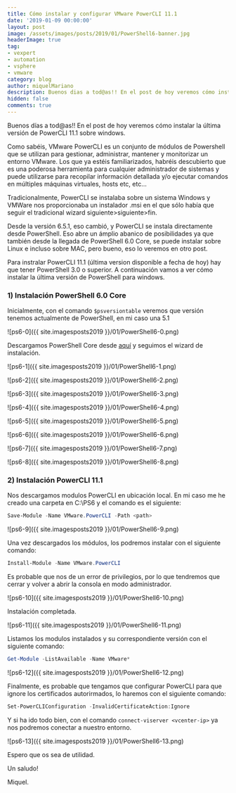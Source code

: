 ```yaml
---
title: Cómo instalar y configurar VMware PowerCLI 11.1
date: '2019-01-09 00:00:00'
layout: post
image: /assets/images/posts/2019/01/PowerShell6-banner.jpg
headerImage: true
tag:
- vexpert
- automation
- vsphere
- vmware
category: blog
author: miquelMariano
description: Buenos dias a tod@as!! En el post de hoy veremos cómo instalar la última versión de PowerCLI 11.1 sobre windows
hidden: false
comments: true
---
```


Buenos días a tod@as!!
En el post de hoy veremos cómo instalar la última versión de PowerCLI 11.1 sobre windows.

Como sabéis, VMware PowerCLI es un conjunto de módulos de Powershell que se utilizan para gestionar, administrar, mantener y monitorizar un entorno VMware. 
Los que ya estéis familiarizados, habréis descubierto que es una poderosa herramienta para cualquier administrador de sistemas y puede utilizarse para recopilar información detallada y/o ejecutar comandos en múltiples máquinas virtuales, hosts etc, etc...

Tradicionalmente, PowerCLI se instalaba sobre un sistema Windows y VMWare nos proporcionaba un instalador .msi en el que sólo había que seguir el tradicional wizard siguiente>siguiente>fin.

Desde la versión 6.5.1, eso cambió, y PowerCLI se instala directamente desde PowerShell. Eso abre un ámplio abanico de posibilidades ya que también desde la llegada de PowerShell 6.0 Core, se puede instalar sobre Linux e incluso sobre MAC, pero bueno, eso lo veremos en otro post.

Para instralar PowerCLI 11.1 (última version disponible a fecha de hoy) hay que tener PowerShell 3.0 o superior. A continuación vamos a ver cómo instalar la última versión de PowerShell para windows.

### 1) Instalación PowerShell 6.0 Core

Inicialmente, con el comando `$psversiontable` veremos que versión tenemos actualmente de PowerShell, en mi caso una 5.1

![ps6-0]({{ site.imagesposts2019 }}/01/PowerShell6-0.png)

Descargamos PowerShell Core desde [aquí](https://github.com/PowerShell/PowerShell) y seguimos el wizard de instalación.

![ps6-1]({{ site.imagesposts2019 }}/01/PowerShell6-1.png)

![ps6-2]({{ site.imagesposts2019 }}/01/PowerShell6-2.png)

![ps6-3]({{ site.imagesposts2019 }}/01/PowerShell6-3.png)

![ps6-4]({{ site.imagesposts2019 }}/01/PowerShell6-4.png)

![ps6-5]({{ site.imagesposts2019 }}/01/PowerShell6-5.png)

![ps6-6]({{ site.imagesposts2019 }}/01/PowerShell6-6.png)

![ps6-7]({{ site.imagesposts2019 }}/01/PowerShell6-7.png)

![ps6-8]({{ site.imagesposts2019 }}/01/PowerShell6-8.png)

### 2) Instalación PowerCLI 11.1

Nos descargamos modulos PowerCLI en ubicación local. En mi caso me he creado una carpeta en C:\PS6 y el comando es el siguiente:

```powershell
Save-Module -Name VMware.PowerCLI -Path <path>
```

![ps6-9]({{ site.imagesposts2019 }}/01/PowerShell6-9.png)

Una vez descargados los módulos, los podremos instalar con el siguiente comando:

```powershell
Install-Module -Name VMware.PowerCLI
```

Es probable que nos de un error de privilegios, por lo que tendremos que cerrar y volver a abrir la consola en modo administrador.

![ps6-10]({{ site.imagesposts2019 }}/01/PowerShell6-10.png)

Instalación completada.

![ps6-11]({{ site.imagesposts2019 }}/01/PowerShell6-11.png)

Listamos los modulos instalados y su correspondiente versión con el siguiente comando:

```powershell
Get-Module -ListAvailable -Name VMware*
```

![ps6-12]({{ site.imagesposts2019 }}/01/PowerShell6-12.png)

Finalmente, es probable que tengamos que configurar PowerCLI para que ignore los certificados autorirmados, lo haremos con el siguiente comando:


```powershell
Set-PowerCLIConfiguration -InvalidCertificateAction:Ignore
```

Y si ha ido todo bien, con el comando `connect-viserver <vcenter-ip>` ya nos podremos conectar a nuestro entorno.

![ps6-13]({{ site.imagesposts2019 }}/01/PowerShell6-13.png)

Espero que os sea de utilidad.

Un saludo!

Miquel.


